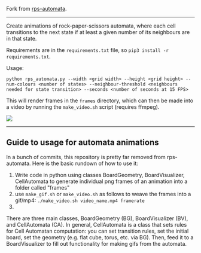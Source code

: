 Fork from [rps-automata](https://github.com/grey-area/rps-automata).

---

Create animations of rock-paper-scissors automata, where each cell transitions
to the next state if at least a given number of its neighbours are in that state.

Requirements are in the ``requirements.txt`` file, so ``pip3 install -r requirements.txt``.

Usage:

``python rps_automata.py --width <grid width> --height <grid height> --num-colours <number of states> --neighbour-threshold <neighbours needed for state transition> --seconds <number of seconds at 15 FPS>``

This will render frames in the ``frames`` directory, which can then be made into a video by
running the ``make_video.sh`` script (requires ffmpeg).

![](example.gif)

---
## Guide to usage for automata animations

In a bunch of commits, this repository is pretty far removed from rps-automata. Here is the basic rundown of how to use it:

1. Write code in python using classes BoardGeometry, BoardVisualizer, CellAutomata to generate individual png frames of an animation into a folder called "frames"
2. use `make_gif.sh` or `make_video.sh` as follows to weave the frames into a gif/mp4: `./make_video.sh video_name.mp4 framerate`
3. 

There are three main classes, BoardGeometry (BG), BoardVisualizer (BV), and CellAutomata (CA). In general, CellAutomata is a class that sets rules for Cell Automatan computation: you can set transition rules, set the initial board, set the geometry (e.g. flat cube, torus, etc. via BG). Then, feed it to a BoardVisualizer to fill out functionality for making gifs from the automata.


